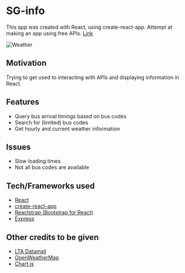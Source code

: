 # SG-info

This app was created with React, using create-react-app. Attempt at making an app using free APIs. [Link](https://sg-info-hc.netlify.app/)

![Weather](https://user-images.githubusercontent.com/35862661/114258591-24034580-99fa-11eb-8be4-1ee0976efdc7.png)

## Motivation

Trying to get used to interacting with APIs and displaying information in React.

## Features

* Query bus arrival timings based on bus codes
* Search for (limited) bus codes
* Get hourly and current weather information

## Issues

* Slow loading times
* Not all bus codes are available

## Tech/Frameworks used

* [React](https://reactjs.org/)
* [create-react-app](https://github.com/facebook/create-react-app)
* [Reactstrap (Bootstrap for React)](https://reactstrap.github.io/)
* [Express](http://expressjs.com/)

## Other credits to be given

* [LTA Datamall](https://datamall.lta.gov.sg/content/datamall/en/datamall-new-domain.html?redirect=/content/datamall/en.html)
* [OpenWeatherMap](https://openweathermap.org/)
* [Chart.js](https://www.chartjs.org/)
